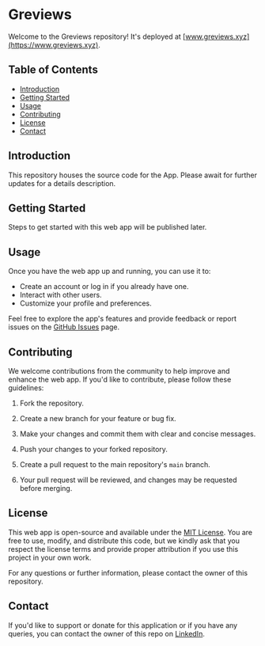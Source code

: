 # Greviews

Welcome to the Greviews repository! It's deployed at [www.greviews.xyz](https://www.greviews.xyz).

## Table of Contents
- [Introduction](#introduction)
- [Getting Started](#getting-started)
- [Usage](#usage)
- [Contributing](#contributing)
- [License](#license)
- [Contact](#contact)

## Introduction

This repository houses the source code for the App. Please await for further updates for a details description.

## Getting Started

Steps to get started with this web app will be published later.

## Usage

Once you have the web app up and running, you can use it to:

- Create an account or log in if you already have one.
- Interact with other users.
- Customize your profile and preferences.

Feel free to explore the app's features and provide feedback or report issues on the [GitHub Issues](https://github.com/g-irishm/greviews/issues) page.

## Contributing

We welcome contributions from the community to help improve and enhance the web app. If you'd like to contribute, please follow these guidelines:

1. Fork the repository.

2. Create a new branch for your feature or bug fix.

3. Make your changes and commit them with clear and concise messages.

4. Push your changes to your forked repository.

5. Create a pull request to the main repository's `main` branch.

6. Your pull request will be reviewed, and changes may be requested before merging.

## License

This web app is open-source and available under the [MIT License](LICENSE). You are free to use, modify, and distribute this code, but we kindly ask that you respect the license terms and provide proper attribution if you use this project in your own work.

For any questions or further information, please contact the owner of this repository.

## Contact

If you'd like to support or donate for this application or if you have any queries, you can contact the owner of this repo on [LinkedIn](https://www.linkedin.com/in/g-irishm/).